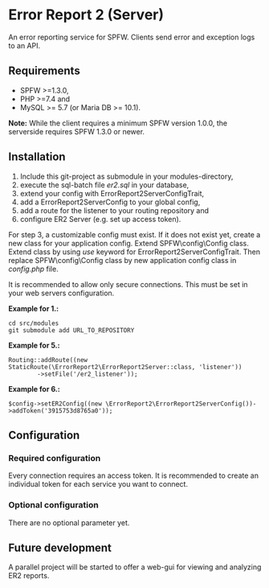 # Error Report 2 (Server)

An error reporting service for SPFW.
Clients send error and exception logs to an API.

## Requirements 

* SPFW >=1.3.0,
* PHP >=7.4 and
* MySQL >= 5.7 (or Maria DB >= 10.1).

__Note:__
While the client requires a minimum SPFW version 1.0.0, the serverside requires SPFW 1.3.0 or newer.

## Installation

1. Include this git-project as submodule in your modules-directory,
2. execute the sql-batch file _er2.sql_ in your database,
3. extend your config with ErrorReport2ServerConfigTrait,
4. add a ErrorReport2ServerConfig to your global config,
5. add a route for the listener to your routing repository and
6. configure ER2 Server (e.g. set up access token).

For step 3, a customizable config must exist.
If it does not exist yet, create a new class for your application config.
Extend SPFW\config\Config class.
Extend class by using _use_ keyword for ErrorReport2ServerConfigTrait.
Then replace SPFW\config\Config class by new application config class in _config.php_ file.

It is recommended to allow only secure connections.
This must be set in your web servers configuration.

__Example for 1.:__
```
cd src/modules
git submodule add URL_TO_REPOSITORY
```

__Example for 5.:__

```
Routing::addRoute((new StaticRoute(\ErrorReport2\ErrorReport2Server::class, 'listener'))
		->setFile('/er2_listener'));
```

__Example for 6.:__

```
$config->setER2Config((new \ErrorReport2\ErrorReport2ServerConfig())->addToken('3915753d8765a0'));
```

## Configuration

### Required configuration

Every connection requires an access token.
It is recommended to create an individual token for each service you want to connect.

### Optional configuration

There are no optional parameter yet.

## Future development

A parallel project will be started to offer a web-gui for viewing and analyzing ER2 reports.
